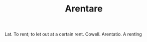 ---
title: Arentare
letter: A
permalink: "/definitions/bld-arentare.html"
body: Lat. To rent; to let out at a certain rent. Cowell. Arentatio. A rentlng
published_at: '2018-07-07'
source: Black's Law Dictionary 2nd Ed (1910)
layout: post
---